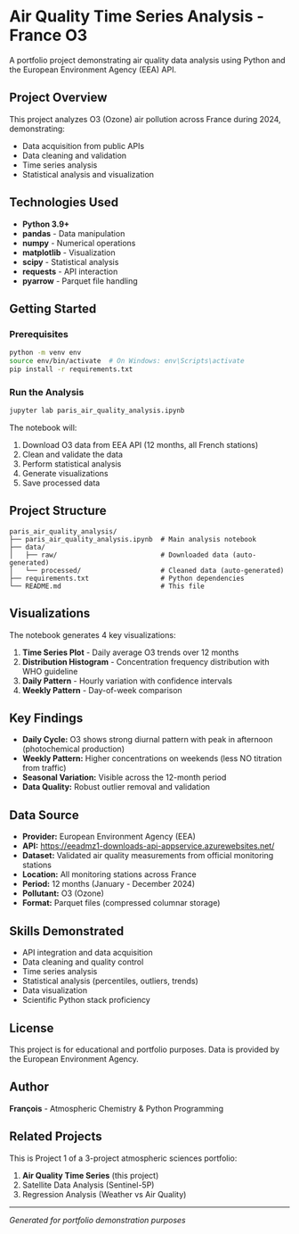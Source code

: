 # Air Quality Time Series Analysis - France O3

A portfolio project demonstrating air quality data analysis using Python and the European Environment Agency (EEA) API.

## Project Overview

This project analyzes O3 (Ozone) air pollution across France during 2024, demonstrating:
- Data acquisition from public APIs
- Data cleaning and validation
- Time series analysis
- Statistical analysis and visualization

## Technologies Used

- **Python 3.9+**
- **pandas** - Data manipulation
- **numpy** - Numerical operations
- **matplotlib** - Visualization
- **scipy** - Statistical analysis
- **requests** - API interaction
- **pyarrow** - Parquet file handling

## Getting Started

### Prerequisites

```bash
python -m venv env
source env/bin/activate  # On Windows: env\Scripts\activate
pip install -r requirements.txt
```

### Run the Analysis

```bash
jupyter lab paris_air_quality_analysis.ipynb
```

The notebook will:
1. Download O3 data from EEA API (12 months, all French stations)
2. Clean and validate the data
3. Perform statistical analysis
4. Generate visualizations
5. Save processed data

## Project Structure

```
paris_air_quality_analysis/
├── paris_air_quality_analysis.ipynb  # Main analysis notebook
├── data/
│   ├── raw/                          # Downloaded data (auto-generated)
│   └── processed/                    # Cleaned data (auto-generated)
├── requirements.txt                  # Python dependencies
└── README.md                         # This file
```

## Visualizations

The notebook generates 4 key visualizations:
1. **Time Series Plot** - Daily average O3 trends over 12 months
2. **Distribution Histogram** - Concentration frequency distribution with WHO guideline
3. **Daily Pattern** - Hourly variation with confidence intervals
4. **Weekly Pattern** - Day-of-week comparison

## Key Findings

- **Daily Cycle:** O3 shows strong diurnal pattern with peak in afternoon (photochemical production)
- **Weekly Pattern:** Higher concentrations on weekends (less NO titration from traffic)
- **Seasonal Variation:** Visible across the 12-month period
- **Data Quality:** Robust outlier removal and validation

## Data Source

- **Provider:** European Environment Agency (EEA)
- **API:** https://eeadmz1-downloads-api-appservice.azurewebsites.net/
- **Dataset:** Validated air quality measurements from official monitoring stations
- **Location:** All monitoring stations across France
- **Period:** 12 months (January - December 2024)
- **Pollutant:** O3 (Ozone)
- **Format:** Parquet files (compressed columnar storage)

## Skills Demonstrated

- API integration and data acquisition
- Data cleaning and quality control
- Time series analysis
- Statistical analysis (percentiles, outliers, trends)
- Data visualization
- Scientific Python stack proficiency

## License

This project is for educational and portfolio purposes. Data is provided by the European Environment Agency.

## Author

**François** - Atmospheric Chemistry & Python Programming

## Related Projects

This is Project 1 of a 3-project atmospheric sciences portfolio:
1. **Air Quality Time Series** (this project)
2. Satellite Data Analysis (Sentinel-5P)
3. Regression Analysis (Weather vs Air Quality)

---

*Generated for portfolio demonstration purposes*
